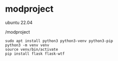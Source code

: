 # modproject

ubuntu 22.04

/modproject
```
sudo apt install python3 python3-venv python3-pip
python3 -m venv venv
source venv/bin/activate
pip install flask flask-wtf
```
